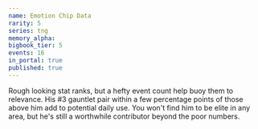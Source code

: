 ```yaml
---
name: Emotion Chip Data
rarity: 5
series: tng
memory_alpha:
bigbook_tier: 5
events: 16
in_portal: true
published: true
---
```


Rough looking stat ranks, but a hefty event count help buoy them to relevance. His #3 gauntlet pair within a few percentage points of those above him add to potential daily use. You won't find him to be elite in any area, but he's still a worthwhile contributor beyond the poor numbers.
